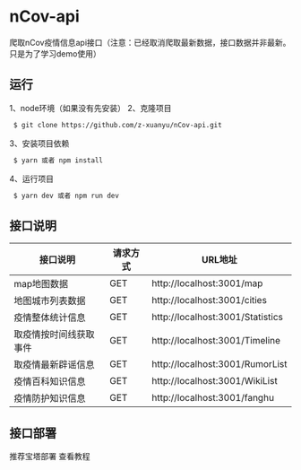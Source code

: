 <!--
 * @Author: xuanyu
 * @LastEditors: xuanyu
 * @email: 969718197@qq.com
 * @github: https://github.com/z-xuanyu
 * @Date: 2022-04-20 14:18:35
 * @LastEditTime: 2022-04-20 17:56:50
 * @Description: Modify here please
-->
# nCov-api
爬取nCov疫情信息api接口（注意：已经取消爬取最新数据，接口数据并非最新。只是为了学习demo使用）

## 运行
1、node环境（如果没有先安装）
2、克隆项目 
```bash
 $ git clone https://github.com/z-xuanyu/nCov-api.git
```
3、安装项目依赖

```bash
 $ yarn 或者 npm install
```
4、运行项目
```bash
 $ yarn dev 或者 npm run dev
```

## 接口说明
|  接口说明   | 请求方式  | URL地址 |
|  ----  | ----  | ----|
| map地图数据  | GET | http://localhost:3001/map
| 地图城市列表数据  | GET | http://localhost:3001/cities
| 疫情整体统计信息  | GET | http://localhost:3001/Statistics
| 取疫情按时间线获取事件  | GET | http://localhost:3001/Timeline
| 取疫情最新辟谣信息  | GET | http://localhost:3001/RumorList
| 疫情百科知识信息  | GET | http://localhost:3001/WikiList
| 疫情防护知识信息  | GET | http://localhost:3001/fanghu

## 接口部署
推荐宝塔部署 <a herf="https://www.bt.cn/bbs/forum.php?mod=viewthread&tid=88399&highlight=node">查看教程</a>